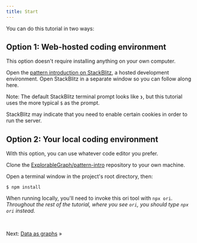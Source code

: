 ```yaml
---
title: Start
---
```


You can do this tutorial in two ways:

## Option 1: Web-hosted coding environment

This option doesn't require installing anything on your own computer.

<span class="tutorialStep"></span> Open the [pattern introduction on StackBlitz](https://stackblitz.com/github/ExplorableGraph/pattern-intro), a hosted development environment. Open StackBlitz in a separate window so you can follow along here.

Note: The default StackBlitz terminal prompt looks like `❯`, but this tutorial uses the more typical `$` as the prompt.

StackBlitz may indicate that you need to enable certain cookies in order to run the server.

## Option 2: Your local coding environment

With this option, you can use whatever code editor you prefer.

<span class="tutorialStep"></span> Clone the [ExplorableGraph/pattern-intro](https://github.com/ExplorableGraph/pattern-intro) repository to your own machine.

<span class="tutorialStep"></span> Open a terminal window in the project's root directory, then:

```console
$ npm install
```

When running locally, you'll need to invoke this ori tool with `npx ori`. _Throughout the rest of the tutorial, where you see `ori`, you should type `npx ori` instead._

&nbsp;

Next: [Data as graphs](intro2.html) »
